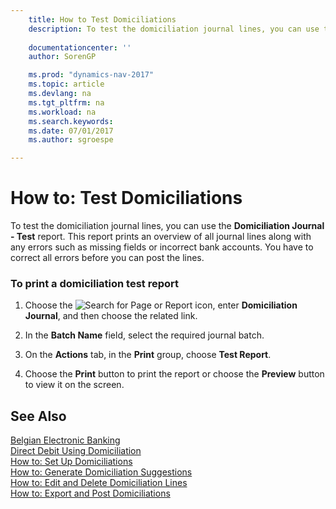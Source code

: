```yaml
---
    title: How to Test Domiciliations 
    description: To test the domiciliation journal lines, you can use the **Domiciliation Journal - Test** report. This report prints an overview of all journal lines along with any errors such as missing fields or incorrect bank accounts. You have to correct all errors before you can post the lines.
    
    documentationcenter: ''
    author: SorenGP

    ms.prod: "dynamics-nav-2017"
    ms.topic: article
    ms.devlang: na
    ms.tgt_pltfrm: na
    ms.workload: na
    ms.search.keywords:
    ms.date: 07/01/2017
    ms.author: sgroespe

---
```

# How to: Test Domiciliations
To test the domiciliation journal lines, you can use the **Domiciliation Journal - Test** report. This report prints an overview of all journal lines along with any errors such as missing fields or incorrect bank accounts. You have to correct all errors before you can post the lines.  
  
### To print a domiciliation test report  
  
1.  Choose the ![Search for Page or Report](media/ui-search/search_small.png "Search for Page or Report icon") icon, enter **Domiciliation Journal**, and then choose the related link.  
  
2.  In the **Batch Name** field, select the required journal batch.  
  
3.  On the **Actions** tab, in the **Print** group, choose **Test Report**.  
  
4.  Choose the **Print** button to print the report or choose the **Preview** button to view it on the screen.  
  
## See Also  
 [Belgian Electronic Banking](belgian-electronic-banking.md)   
 [Direct Debit Using Domiciliation](direct-debit-using-domiciliation.md)   
 [How to: Set Up Domiciliations](how-to-set-up-domiciliations.md)   
 [How to: Generate Domiciliation Suggestions](how-to-generate-domiciliation-suggestions.md)   
 [How to: Edit and Delete Domiciliation Lines](how-to-edit-and-delete-domiciliation-lines.md)   
 [How to: Export and Post Domiciliations](how-to-export-and-post-domiciliations.md)